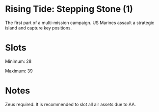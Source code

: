 # Rising Tide: Stepping Stone (1)

The first part of a multi-mission campaign. US Marines assault a strategic island and capture key positions.

# Slots
Minimum: 28

Maximum: 39
# Notes
Zeus required. It is recommended to slot all air assets due to AA.
